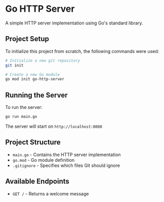 # Go HTTP Server

A simple HTTP server implementation using Go's standard library.

## Project Setup

To initialize this project from scratch, the following commands were used:

```bash
# Initialize a new git repository
git init

# Create a new Go module
go mod init go-http-server
```

## Running the Server

To run the server:

```bash
go run main.go
```

The server will start on `http://localhost:8080`

## Project Structure

- `main.go` - Contains the HTTP server implementation
- `go.mod` - Go module definition
- `.gitignore` - Specifies which files Git should ignore

## Available Endpoints

- `GET /` - Returns a welcome message
